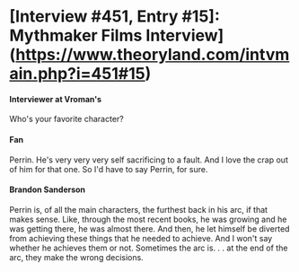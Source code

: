 # [Interview #451, Entry #15]: Mythmaker Films Interview](https://www.theoryland.com/intvmain.php?i=451#15)

#### Interviewer at Vroman's

Who's your favorite character?

#### Fan

Perrin. He's very very very self sacrificing to a fault. And I love the crap out of him for that one. So I'd have to say Perrin, for sure.

#### Brandon Sanderson

Perrin is, of all the main characters, the furthest back in his arc, if that makes sense. Like, through the most recent books, he was growing and he was getting there, he was almost there. And then, he let himself be diverted from achieving these things that he needed to achieve. And I won't say whether he achieves them or not. Sometimes the arc is. . . at the end of the arc, they make the wrong decisions.

